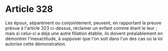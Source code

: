 # Article 328

Les époux, séparément ou conjointement, peuvent, en rapportant la preuve prévue à l'article 323 ci-dessus, réclamer un enfant comme étant le leur ; mais si celui-ci a déjà une autre filiation établie, ils doivent préalablement en démontrer l'inexactitude, à supposer que l'on soit dans l'un des cas où la loi autorise cette démonstration.